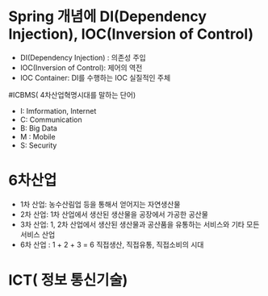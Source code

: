 # Spring 개념에 DI(Dependency Injection), IOC(Inversion of Control)
* DI(Dependency Injection) :  의존성 주입
* IOC(Inversion of Control): 제어의 역전
* IOC Container: DI를 수행하는  IOC 실질적인 주체

#ICBMS( 4차산업혁명시대를 말하는 단어)
* I: Imformation, Internet
* C: Communication
* B: Big Data
* M : Mobile
* S: Security

# 6차산업
* 1차 산업: 농수산림업 등을 통해서 얻어지는 자연생산물
* 2차 산업: 1차 산업에서 생산된 생산물을 공장에서 가공한 공산물
* 3차 산업: 1, 2차 산업에서 생산된 생산물과 
공산품을 유통하는 서비스와 기타 모든 서비스 산업
* 6차 산업 : 1 + 2 + 3 = 6 직접생산, 직접유통, 직접소비의 시대

# ICT( 정보 통신기술)